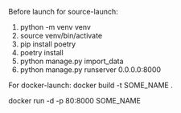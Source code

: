 Before launch for source-launch:
1) python -m venv venv
2) source venv/bin/activate
3) pip install poetry
4) poetry install 
5) python manage.py import_data
6) python manage.py runserver 0.0.0.0:8000

For docker-launch:
docker build -t SOME_NAME .

docker run -d -p 80:8000 SOME_NAME
